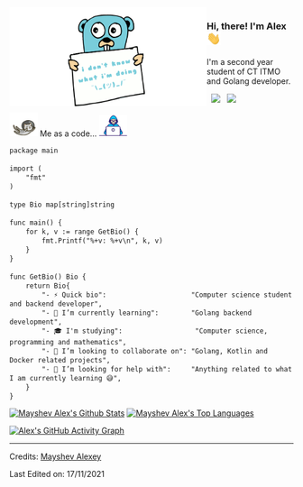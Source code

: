 <img align="left" src="assets/gopher.gif" height="175" width="350">

### Hi, there! I'm Alex <img alt="Hello" src="assets/hi.gif" width="25px">

I'm a second year student of CT ITMO and Golang developer.

<p>
&nbsp; <a href="mailto:alex.mayshev.86@gmail.com" target="_blank" rel="noopener noreferrer"><img src="https://img.icons8.com/doodle/48/000000/gmail.png"/></a>
&nbsp; <a href="https://t.me/maypok" target="_blank" rel="noopener noreferrer"><img src="https://img.icons8.com/doodle/48/000000/telegram-app.png"/></a>
</p>

<p>
  <img src="assets/astro_cat.webp" width="50">
  Me as a code... 
  <img src="assets/dev_boy.gif" width="50">
</p>

```golang
package main

import (
    "fmt"
)

type Bio map[string]string

func main() {
    for k, v := range GetBio() {
        fmt.Printf("%+v: %+v\n", k, v)
    }
}

func GetBio() Bio {
    return Bio{
        "- ⚡ Quick bio":                     "Computer science student and backend developer",
        "- 🌱 I’m currently learning":        "Golang backend development",
        "- 🎓 I'm studying":                  "Computer science, programming and mathematics",
        "- 👯 I’m looking to collaborate on": "Golang, Kotlin and Docker related projects",
        "- 🤔 I’m looking for help with":     "Anything related to what I am currently learning 😅",
    }
}
```

<a href="https://github.com/maypok86"><img alt="Mayshev Alex's Github Stats" src="https://github-readme-stats.vercel.app/api/?username=maypok86&&show_icons=true&title_color=fff&icon_color=79ff97&text_color=9f9f9f&bg_color=151515&show_icons=true&count_private=true&hide_border=true" height="192px"/></a>
<a href="https://github.com/maypok86"><img alt="Mayshev Alex's Top Languages" src="https://github-readme-stats.vercel.app/api/top-langs/?username=maypok86&hide=Gherkin,Makefile,Cmake,Dockerfile&langs_count=8&layout=compact&theme=react&hide_border=true&bg_color=151515&title_color=fff&icon_color=79ff97" height="192px"/></a>

[![Alex's GitHub Activity Graph](https://activity-graph.herokuapp.com/graph?username=maypok86&theme=github)](https://git.io/praveenscience)

-----
Credits: [Mayshev Alexey](https://github.com/maypok86)

Last Edited on: 17/11/2021
